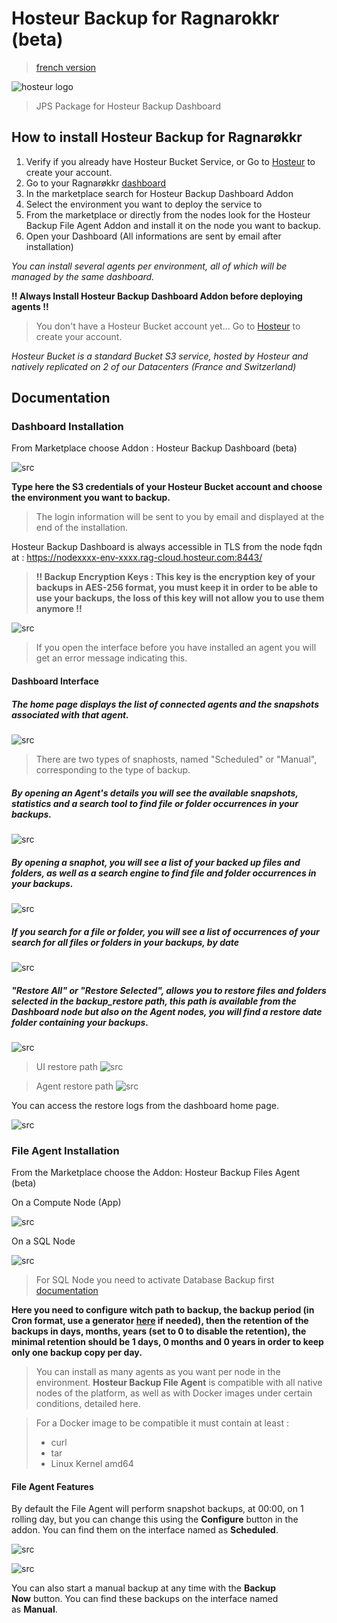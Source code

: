 # Hosteur Backup for Ragnarokkr (beta)

>[french version](README_fr.md)

![hosteur logo](/images/logo-hosteur_2021.png)

>JPS Package for Hosteur Backup Dashboard

## How to install Hosteur Backup for Ragnarøkkr

1. Verify if you already have Hosteur Bucket Service, or Go to [Hosteur](https://www.hosteur.com/business/stockage/bucket) to create your account.
2. Go to your Ragnarøkkr [dashboard](https://app.rag-control.hosteur.com/)
3. In the marketplace search for Hosteur Backup Dashboard Addon
4. Select the environment you want to deploy the service to 
5. From the marketplace or directly from the nodes look for the Hosteur Backup File Agent Addon and install it on the node you want to backup.
6. Open your Dashboard (All informations are sent by email after installation)


*You can install several agents per environment, all of which will be managed by the same dashboard.*

**!! Always Install Hosteur Backup Dashboard Addon before deploying agents !!**

>You don't have a Hosteur Bucket account yet… Go to [Hosteur](https://www.hosteur.com/business/stockage/bucket) to create your account.

*Hosteur Bucket is a standard Bucket S3 service, hosted by Hosteur and natively replicated on 2 of our Datacenters (France and Switzerland)*

## Documentation

### Dashboard Installation

From Marketplace choose Addon : Hosteur Backup Dashboard (beta)

![src](srcdoc/Screenshot_20211497.png)

**Type here the S3 credentials of your Hosteur Bucket account and choose the environment you want to backup.**

>The login information will be sent to you by email and displayed at the end of the installation.

Hosteur Backup Dashboard is always accessible in TLS from the node fqdn at : https://nodexxxx-env-xxxx.rag-cloud.hosteur.com:8443/

>**!! Backup Encryption Keys : This key is the encryption key of your backups in AES-256 format, you must keep it in order to be able to use your backups, the loss of this key will not allow you to use them anymore !!**

![src](srcdoc/Screenshot_20211498.png)

>If you open the interface before you have installed an agent you will get an error message indicating this.


#### Dashboard Interface

##### The home page displays the list of connected agents and the snapshots associated with that agent.

![src](srcdoc/Screenshot_20211470.png)

>There are two types of snaphosts, named "Scheduled" or "Manual", corresponding to the type of backup.

##### By opening an Agent's details you will see the available snapshots, statistics and a search tool to find file or folder occurrences in your backups.

![src](srcdoc/Screenshot_20211471.png)

##### By opening a snaphot, you will see a list of your backed up files and folders, as well as a search engine to find file and folder occurrences in your backups.

![src](srcdoc/Screenshot_20211472.png)

##### If you search for a file or folder, you will see a list of occurrences of your search for all files or folders in your backups, by date

![src](srcdoc/Screenshot_20211477.png)

##### "Restore All" or "Restore Selected", allows you to restore files and folders selected in the backup_restore path, this path is available from the Dashboard node but also on the Agent nodes, you will find a restore date folder containing your backups.

![src](srcdoc/Screenshot_20211473.png)

>UI restore path
![src](srcdoc/Screenshot_20211475.png)

>Agent restore path
![src](srcdoc/Screenshot_20211476.png)

You can access the restore logs from the dashboard home page.

![src](srcdoc/Screenshot_20211474.png)

### File Agent Installation

From the Marketplace choose the Addon: Hosteur Backup Files Agent (beta)

On a Compute Node (App)

![src](srcdoc/Screenshot_20211500.png)

On a SQL Node

![src](srcdoc/Screenshot_20211501.png)

>For SQL Node you need to activate Database Backup first [documentation](https://www.virtuozzo.com/application-platform-docs/database-backups/)

**Here you need to configure witch path to backup, the backup period (in Cron format, use a generator [here](https://crontab-generator.org/) if needed), then the retention of the backups in days, months, years (set to 0 to disable the retention), the minimal retention should be 1 days, 0 months and 0 years in order to keep only one backup copy per day.**

>You can install as many agents as you want per node in the environment. 
>**Hosteur Backup File Agent** is compatible with all native nodes of the platform, as well as with Docker images under certain conditions, detailed here.

>For a Docker image to be compatible it must contain at least :
>* curl
>* tar
>* Linux Kernel amd64

#### File Agent Features

By default the File Agent will perform snapshot backups, at 00:00, on 1 rolling day, but you can change this using the **Configure** button in the addon. You can find them on the interface named as **Scheduled**.

![src](srcdoc/Screenshot_20211502.png)

![src](srcdoc/Screenshot_20211468.png)

You can also start a manual backup at any time with the **Backup Now** button. You can find these backups on the interface named as **Manual**.